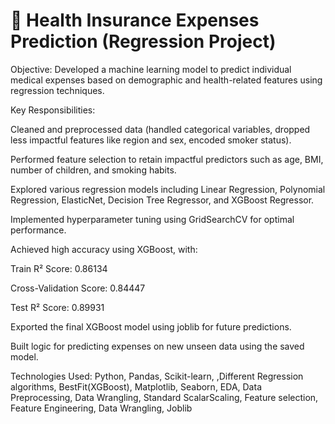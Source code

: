 # 🔷 Health Insurance Expenses Prediction (Regression Project)
Objective:
Developed a machine learning model to predict individual medical expenses based on demographic and health-related features using regression techniques.

Key Responsibilities:

Cleaned and preprocessed data (handled categorical variables, dropped less impactful features like region and sex, encoded smoker status).

Performed feature selection to retain impactful predictors such as age, BMI, number of children, and smoking habits.

Explored various regression models including Linear Regression, Polynomial Regression, ElasticNet, Decision Tree Regressor, and XGBoost Regressor.

Implemented hyperparameter tuning using GridSearchCV for optimal performance.

Achieved high accuracy using XGBoost, with:

Train R² Score: 0.86134

Cross-Validation Score: 0.84447

Test R² Score: 0.89931

Exported the final XGBoost model using joblib for future predictions.

Built logic for predicting expenses on new unseen data using the saved model.

Technologies Used:
Python, Pandas, Scikit-learn, ,Different Regression algorithms, BestFit(XGBoost), Matplotlib, Seaborn, EDA, Data Preprocessing, Data Wrangling, Standard ScalarScaling, Feature selection, Feature Engineering, Data Wrangling, Joblib

